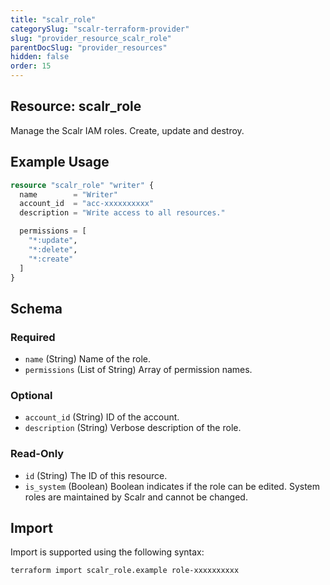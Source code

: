 ```yaml
---
title: "scalr_role"
categorySlug: "scalr-terraform-provider"
slug: "provider_resource_scalr_role"
parentDocSlug: "provider_resources"
hidden: false
order: 15
---
```

## Resource: scalr_role

Manage the Scalr IAM roles. Create, update and destroy.

## Example Usage

```terraform
resource "scalr_role" "writer" {
  name        = "Writer"
  account_id  = "acc-xxxxxxxxxx"
  description = "Write access to all resources."

  permissions = [
    "*:update",
    "*:delete",
    "*:create"
  ]
}
```

<!-- schema generated by tfplugindocs -->
## Schema

### Required

- `name` (String) Name of the role.
- `permissions` (List of String) Array of permission names.

### Optional

- `account_id` (String) ID of the account.
- `description` (String) Verbose description of the role.

### Read-Only

- `id` (String) The ID of this resource.
- `is_system` (Boolean) Boolean indicates if the role can be edited. System roles are maintained by Scalr and cannot be changed.

## Import

Import is supported using the following syntax:

```shell
terraform import scalr_role.example role-xxxxxxxxxx
```
